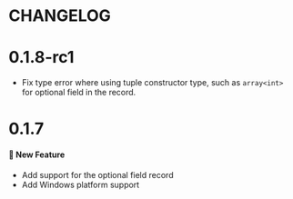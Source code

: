 # CHANGELOG

# 0.1.8-rc1

- Fix type error where using tuple constructor type, such as `array<int>` for optional field in the record.

# 0.1.7

#### :rocket: New Feature

- Add support for the optional field record
- Add Windows platform support
